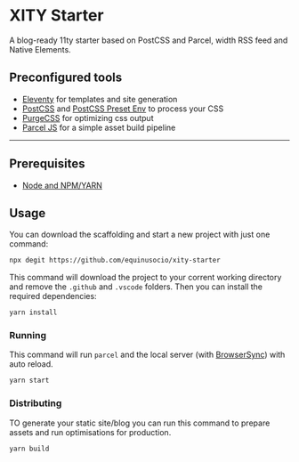 # XITY Starter

A blog-ready 11ty starter based on PostCSS and Parcel, width RSS feed and Native Elements.

## Preconfigured tools

- [Eleventy](https://11ty.dev) for templates and site generation
- [PostCSS](https://postcss.org) and [PostCSS Preset Env](https://preset-env.cssdb.org) to process your CSS
- [PurgeCSS](https://www.purgecss.com/) for optimizing css output
- [Parcel JS](https://parceljs.org) for a simple asset build pipeline

---

## Prerequisites

- [Node and NPM/YARN](https://nodejs.org/)

## Usage

You can download the scaffolding and start a new project with just one command:

```bash
npx degit https://github.com/equinusocio/xity-starter
```

This command will download the project to your corrent working directory and remove the `.github` and `.vscode` folders. Then you can install the required dependencies:

```bash
yarn install
```

### Running

This command will run `parcel` and the local server (with [BrowserSync](https://www.npmjs.com/package/browser-sync)) with auto reload.

```bash
yarn start
```

### Distributing

TO generate your static site/blog you can run this command to prepare assets and run optimisations for production.

```bash
yarn build
```
